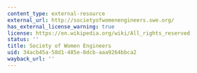 ```yaml
---
content_type: external-resource
external_url: http://societyofwomenengineers.swe.org/
has_external_license_warning: true
license: https://en.wikipedia.org/wiki/All_rights_reserved
status: ''
title: Society of Women Engineers
uid: 34acb45a-58d1-485e-8dcb-aaa9264bbca2
wayback_url: ''
---
```

